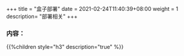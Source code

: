 +++
title = "盒子部署"
date =  2021-02-24T11:40:39+08:00
weight = 1
description= "部署相关"
+++

### 内容：

{{%children style="h3" description="true" %}}